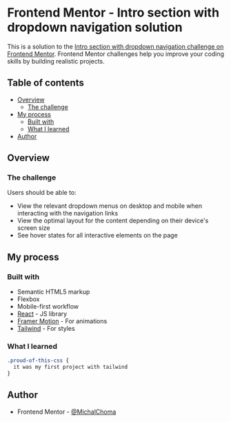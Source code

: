 # Frontend Mentor - Intro section with dropdown navigation solution

This is a solution to the [Intro section with dropdown navigation challenge on Frontend Mentor](https://www.frontendmentor.io/challenges/intro-section-with-dropdown-navigation-ryaPetHE5). Frontend Mentor challenges help you improve your coding skills by building realistic projects. 

## Table of contents

- [Overview](#overview)
  - [The challenge](#the-challenge)
- [My process](#my-process)
  - [Built with](#built-with)
  - [What I learned](#what-i-learned)
- [Author](#author)

## Overview

### The challenge

Users should be able to:

- View the relevant dropdown menus on desktop and mobile when interacting with the navigation links
- View the optimal layout for the content depending on their device's screen size
- See hover states for all interactive elements on the page


## My process

### Built with

- Semantic HTML5 markup
- Flexbox
- Mobile-first workflow
- [React](https://reactjs.org/) - JS library
- [Framer Motion](https://www.framer.com/motion/) - For animations
- [Tailwind](https://tailwindcss.com/) - For styles



### What I learned
```css
.proud-of-this-css {
  it was my first project with tailwind
}
```


## Author

- Frontend Mentor - [@MichalChoma](https://www.frontendmentor.io/profile/MichalChoma)
